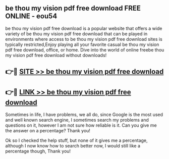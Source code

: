 ## be thou my vision pdf free download FREE ONLINE - eou54

be thou my vision pdf free download is a popular website that offers a wide variety of be thou my vision pdf free download that can be played in environments where access to be thou my vision pdf free download sites is typically restricted,Enjoy playing all your favorite casual be thou my vision pdf free download, office, or home. Dive into the world of online freebe thou my vision pdf free download without downloads!

## 👉🔴 [SITE >> be thou my vision pdf free download](http://news.freeplayer.one?title=be_thou_my_vision_pdf_free_download&ref=FRRE)

## 👉🔴 [LINK >> be thou my vision pdf free download](http://news.freeplayer.one?title=be_thou_my_vision_pdf_free_download&ref=FREE)

Sometimes in life, I have problems, we all do, since Google is the most used and well known search engine, I sometimes search my problems and questions on it, however I am not sure how reliable is it. Can you give me the answer on a percentage? Thank you!

Ok so I checked the help stuff, but none of it gives me a percentage, although I now know how to search better now, I would still like a percentage though, Thank you!